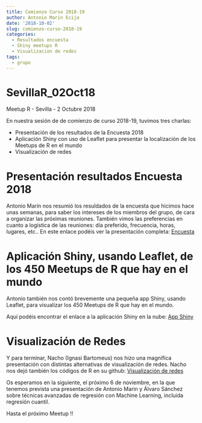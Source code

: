 ```yaml
---
title: Comienzo Curso 2018-19
author: Antonio Marin Ecija
date: '2018-10-02'
slug: comienzo-curso-2018-19
categories:
  - Resultados encuesta
  - Shiny meetups R
  - Visualizacion de redes
tags:
  - grupo
---
```


# SevillaR_02Oct18
Meetup R - Sevilla - 2 Octubre 2018

En nuestra sesión de de comienzo de curso 2018-19, tuvimos tres charlas:
  - Presentación de los resultados de la Encuesta 2018
  - Aplicación Shiny con uso de Leaflet para presentar la localización de los Meetups de R en el mundo
  - Visualización de redes

# Presentación resultados Encuesta 2018

Antonio Marín nos resumió los resuldados de la encuesta que hicimos hace unas semanas, para saber los intereses de los miembros del grupo, de cara a organizar las próximas reuniones. También vimos las preferencias en cuanto a logística de las reuniones: día preferido, frecuencia, horas, lugares, etc..
En este enlace podéis ver la presentación completa: [Encuesta](https://github.com/amezet/SevillaR_02Oct18/blob/master/Resultados%20Encuesta%20SevillaR%20-%202018.pdf)

# Aplicación Shiny, usando Leaflet, de los 450 Meetups de R que hay en el mundo

Antonio también nos contó brevemente una pequeña app Shiny, usando Leaflet, para visualizar los 450 Meetups de R que hay en el mundo.

Aquí podéis encontrar el enlace a la aplicación Shiny en la nube: [App Shiny](https://amezet.shinyapps.io/Meetups_R_World/)

# Visualización de Redes

Y para terminar, Nacho (Ignasi Bartomeus) nos hizo una magnífica presentación con distintas alternativas de visualización de redes.
Nacho nos dejó también los códigos de R en su github: [Visualización de redes](https://github.com/SevillaR/NtwViz)

Os esperamos en la siguiente, el próximo 6 de noviembre, en la que tenemos prevista una presentación de Antonio Marin y Álvaro Sánchez sobre técnicas avanzadas de regresión con Machine Learning, incluida regresión cuantil.

Hasta el próximo Meetup !!
